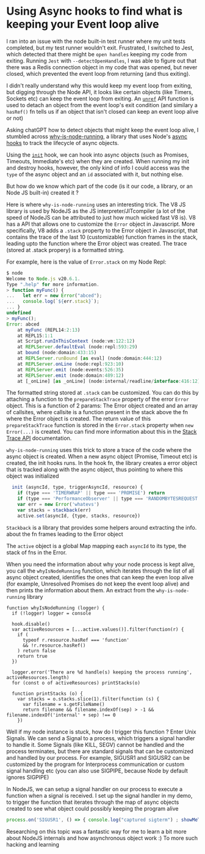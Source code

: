 # Using Async hooks to find what is keeping your Event loop alive

I ran into an issue with the node built-in test runner where my unit tests completed, but my test runner wouldn't exit.
Frustrated, I switched to Jest, which detected that there might be `open handles` keeping my code from exiting. 
Running `Jest` with `--detectOpenHandles`, I was able to figure out that there was a Redis connection object in my code
that was opened, but never closed, which prevented the event loop from returning (and thus exiting). 

I didn't really understand why this would keep my event loop from exiting, but digging through the Node API, it 
looks like certain objects (like Timers, Sockets etc) can keep the event loop from exiting. An [`unref`](https://github.com/search?q=repo%3Anodejs%2Fnode%20path%3A%2F%5Edoc%5C%2Fapi%5C%2F%2F%20unref&type=code) API function
is used to detach an object from the event loop's exit condition (and similary a `hasRef()` fn tells us if an object that isn't closed can keep an event loop alive or not)

Asking chatGPT how to detect objects that might keep the event loop alive, I stumbled across [why-is-node-running](https://github.com/mafintosh/why-is-node-running), a library that uses Node's [async hooks](https://nodejs.org/dist/latest-v20.x/docs/api/async_hooks.html) to track the lifecycle of async objects.

Using the [`init`](https://nodejs.org/dist/latest-v20.x/docs/api/async_hooks.html#initasyncid-type-triggerasyncid-resource) hook, we can hook into async objects (such as Promises, Timeouts, Immediate's etc) when they are created.
When running my init and destroy hooks, however, the only kind of info I could access was the `type` of the async object and an `id` associated with it, but nothing else. 

But how do we know which part of the code (is it our code, a library, or an Node JS built-in) created it ? 

Here is where `why-is-node-running` uses an interesting trick. The V8 JS library is used by NodeJS as the JS interpreter/JITcompiler (a lot of the speed of NodeJS can be attributed to just how much wicked fast V8 is). V8 has a API that allows one to customize the `Error` object in Javascript. 
More specifically, V8 adds a `.stack` property to the Error object in Javascript, that contains the trace of the last 10 (customizable) function frames in the stack, leading upto the function where the Error object was created. The trace (stored at .stack propery) is a formatted string.

For example, here is the value of `Error.stack` on my Node Repl:

```js
$ node
Welcome to Node.js v20.6.1.
Type ".help" for more information.
> function myFunc() {
...   let err = new Error("abced");
...   console.log(`${err.stack}`);
... }
undefined
> myFunc();
Error: abced
    at myFunc (REPL14:2:13)
    at REPL15:1:1
    at Script.runInThisContext (node:vm:122:12)
    at REPLServer.defaultEval (node:repl:593:29)
    at bound (node:domain:433:15)
    at REPLServer.runBound [as eval] (node:domain:444:12)
    at REPLServer.onLine (node:repl:923:10)
    at REPLServer.emit (node:events:526:35)
    at REPLServer.emit (node:domain:489:12)
    at [_onLine] [as _onLine] (node:internal/readline/interface:416:12)
```

The formatted string stored at `.stack` can be customized. You can do this by attaching a function to the `prepareStackTrace` property of the error `Error` object. This is a function of 2 params: The Error object created and an array of callsites, where callsite is a function present in the stack above the fn where the Error object is created. The return value of this `prepareStackTrace` function is stored in the `Error.stack` property when `new Error(...)` is created. You can find more information about this in the [Stack Trace API](https://v8.dev/docs/stack-trace-api) documentation. 

`why-is-node-running` uses this trick to store a trace of the code where the async object is created. When a new async object (Promise, Timeout etc) is created, the init hooks runs. In the hook fn, the library creates a error object that is tracked along with the async object, thus pointing to where this object was initialized


```js
  init (asyncId, type, triggerAsyncId, resource) {
    if (type === 'TIMERWRAP' || type === 'PROMISE') return
    if (type === 'PerformanceObserver' || type === 'RANDOMBYTESREQUEST') return
    var err = new Error('whatevs')
    var stacks = stackback(err)
    active.set(asyncId, {type, stacks, resource})
```
`Stackback` is a library that provides some helpers around extracting the info. about the fn frames leading to the Error object

The `active` object is a global Map mapping each `asyncId` to its type, the stack of fns in the Error. 

When you need the information about why your node process is kept alive, you call the `whyIsNodeRunning` function, which iterates through the list of all async object created, identifies the ones that can keep the even loop alive (for example, Unresolved Promises do not keep the event loop alive) and then prints the information about them. An extract from the `why-is-node-running` library

```
function whyIsNodeRunning (logger) {
  if (!logger) logger = console

  hook.disable()
  var activeResources = [...active.values()].filter(function(r) {
    if (
      typeof r.resource.hasRef === 'function'
      && !r.resource.hasRef()
    ) return false
    return true
  })

  logger.error('There are %d handle(s) keeping the process running', activeResources.length)
  for (const o of activeResources) printStacks(o)

  function printStacks (o) {
    var stacks = o.stacks.slice(1).filter(function (s) {
      var filename = s.getFileName()
      return filename && filename.indexOf(sep) > -1 && filename.indexOf('internal' + sep) !== 0
    })
```

Well if my node instance is stuck, how do I trigger this function ? Enter Unix Signals. We can send a Signal to a process, which triggers a signal handler to handle it. Some Signals (like KILL, SEGV) cannot be handled and the process terminates, but there are standard signals that can be customized and handled by our process. For example, SIGUSR1 and SIGUSR2 can be customized by the program for Interprocess communication or custom signal handling etc (you can also use SIGPIPE, because Node by default ignores SIGPIPE) 

In NodeJS, we can setup a signal handler on our process to execute a function when a signal is received. I set up 
the signal handler in my demo, to trigger the function that iterates through the map of async objects created to see 
what object could possibly keeping the program alive

```js
process.on('SIGUSR1', () => { console.log("captured sigterm") ; showMeTheCulprit(fd)});
```

Researching on this topic was a fantastic way for me to learn a bit more about NodeJS internals and how asynchronous object work :) To more such hacking and learning
